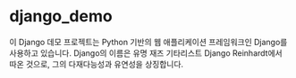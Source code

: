 # django_demo
이 Django 데모 프로젝트는 Python 기반의 웹 애플리케이션 프레임워크인 Django를 사용하고 있습니다. Django의 이름은 유명 재즈 기타리스트 Django Reinhardt에서 따온 것으로, 그의 다재다능성과 유연성을 상징합니다.
